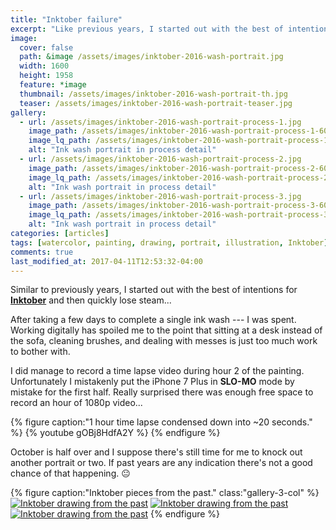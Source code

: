 ```yaml
---
title: "Inktober failure"
excerpt: "Like previous years, I started out with the best of intentions for Inktober and then quickly lost steam..."
image: 
  cover: false
  path: &image /assets/images/inktober-2016-wash-portrait.jpg
  width: 1600
  height: 1958
  feature: *image
  thumbnail: /assets/images/inktober-2016-wash-portrait-th.jpg
  teaser: /assets/images/inktober-2016-wash-portrait-teaser.jpg
gallery:
  - url: /assets/images/inktober-2016-wash-portrait-process-1.jpg
    image_path: /assets/images/inktober-2016-wash-portrait-process-1-600.jpg
    image_lq_path: /assets/images/inktober-2016-wash-portrait-process-1-lq.jpg
    alt: "Ink wash portrait in process detail"
  - url: /assets/images/inktober-2016-wash-portrait-process-2.jpg
    image_path: /assets/images/inktober-2016-wash-portrait-process-2-600.jpg
    image_lq_path: /assets/images/inktober-2016-wash-portrait-process-2-lq.jpg
    alt: "Ink wash portrait in process detail"
  - url: /assets/images/inktober-2016-wash-portrait-process-3.jpg
    image_path: /assets/images/inktober-2016-wash-portrait-process-3-600.jpg
    image_lq_path: /assets/images/inktober-2016-wash-portrait-process-3-lq.jpg
    alt: "Ink wash portrait in process detail"
categories: [articles]
tags: [watercolor, painting, drawing, portrait, illustration, Inktober]
comments: true
last_modified_at: 2017-04-11T12:53:32-04:00
---
```


Similar to previously years, I started out with the best of intentions for [**Inktober**](http://mrjakeparker.com/inktober) and then quickly lose steam...

After taking a few days to complete a single ink wash --- I was spent. Working digitally has spoiled me to the point that sitting at a desk instead of the sofa, cleaning brushes, and dealing with messes is just too much work to bother with.

I did manage to record a time lapse video during hour 2 of the painting. Unfortunately I mistakenly put the iPhone 7 Plus in **SLO-MO** mode by mistake for the first half. Really surprised there was enough free space to record an hour of 1080p video...

{% figure caption:"1 hour time lapse condensed down into ~20 seconds." %}
{% youtube gOBj8HdfA2Y %}
{% endfigure %}

October is half over and I suppose there's still time for me to knock out another portrait or two. If past years are any indication there's not a good chance of that happening. :neutral_face:

{% figure caption:"Inktober pieces from the past." class:"gallery-3-col" %}
[![Inktober drawing from the past](/assets/images/inktober-past-1-600.jpg)](/assets/images/inktober-past-1.jpg)
[![Inktober drawing from the past](/assets/images/inktober-past-2-600.jpg)](/assets/images/inktober-past-2.jpg)
[![Inktober drawing from the past](/assets/images/inktober-past-3-600.jpg)](/assets/images/inktober-past-3.jpg)
{% endfigure %}
